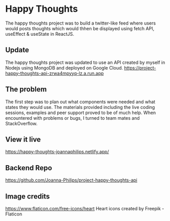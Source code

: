 # Happy Thoughts

The happy thoughts project was to build a twitter-like feed where users would posts thoughts which would thhen be displayed using fetch API, useEffect & useState in ReactJS. 

## Update

The happy thoughts project was updated to use an API created by myself in Nodejs using MongoDB and deployed on Google Cloud. https://project-happy-thoughts-api-zrwa4mpyyq-lz.a.run.app

## The problem

The first step was to plan out what components were needed and what states they would use. The materials provided including the live coding sessions, examples and peer support proved to be of much help. When encountered with problems or bugs, I turned to team mates and StackOverflow.

## View it live

https://happy-thoughts-joannaphilips.netlify.app/

## Backend Repo

https://github.com/Joanna-Philips/project-happy-thoughts-api

## Image credits
https://www.flaticon.com/free-icons/heart Heart icons created by Freepik - Flaticon